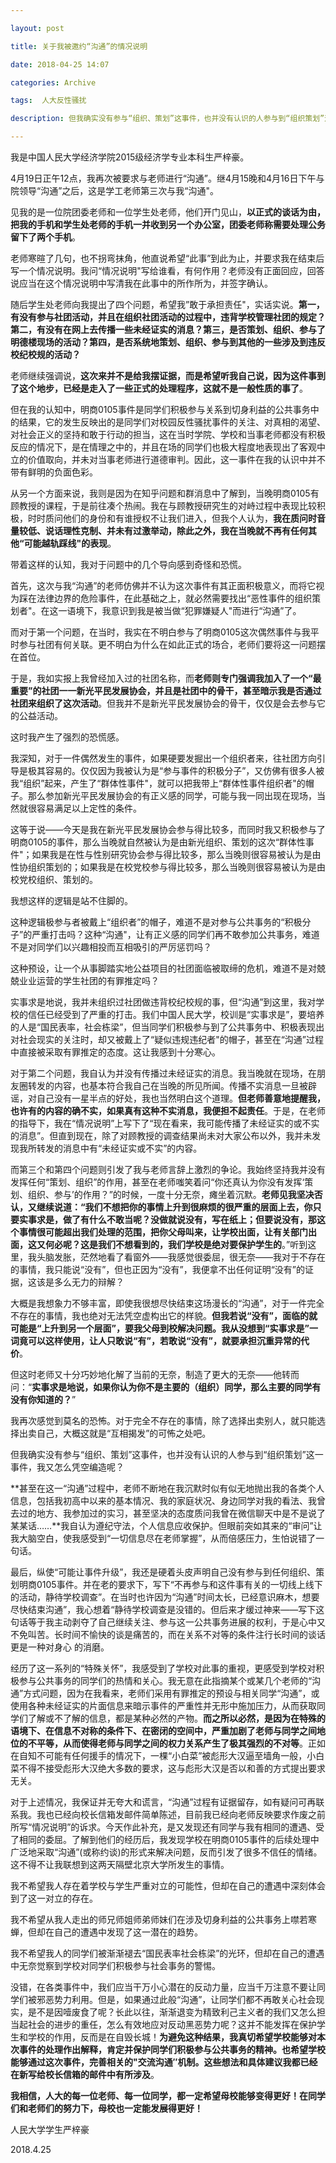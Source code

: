 ```yaml
---

layout: post

title: 关于我被邀约“沟通”的情况说明

date: 2018-04-25 14:07

categories: Archive

tags:  人大反性骚扰

description: 但我确实没有参与“组织、策划”这事件，也并没有认识的人参与到“组织策划”这一事件，我又怎么凭空编造呢？

---
```



我是中国人民大学经济学院2015级经济学专业本科生严梓豪。

4月19日正午12点，我再次被要求与老师进行“沟通”。继4月15晚和4月16日下午与院领导“沟通”之后，这是学工老师第三次与我“沟通"。

见我的是一位院团委老师和一位学生处老师，他们开门见山，**以正式的谈话为由，把我的手机和学生处老师的手机一并收到另一个办公室，团委老师称需要处理公务留下了两个手机**。

老师寒暄了几句，也不拐弯抹角，他直说希望“此事”到此为止，并要求我在结束后写一个情况说明。我问“情况说明"写给谁看，有何作用？老师没有正面回应，回答说应当在这个情况说明中写清我在此事中的所作所为，并签字确认。

随后学生处老师向我提出了四个问题，希望我”敢于承担责任"，实话实说。**第一，有没有参与社团活动，并且在组织社团活动的过程中，违背学校管理社团的规定？第二，有没有在网上去传播一些未经证实的消息？第三，是否策划、组织、参与了明德楼现场的活动？第四，是否系统地策划、组织、参与到其他的一些涉及到违反校纪校规的活动？**

老师继续强调说，**这次来并不是给我摆证据，而是希望听我自己说，因为这件事到了这个地步，已经是走入了一些正式的处理程序，这就不是一般性质的事了**。

但在我的认知中，明商0105事件是同学们积极参与关系到切身利益的公共事务中的结果，它的发生反映出的是同学们对校园反性骚扰事件的关注、对真相的渴望、对社会正义的坚持和敢于行动的担当，这在当时学院、学校和当事老师都没有积极反应的情况下，是在情理之中的，并且在场的同学们也极大程度地表现出了客观中立的价值取向，并未对当事老师进行道德审判。因此，这一事件在我的认识中并不带有鲜明的负面色彩。

从另一个方面来说，我则是因为在知乎问题和群消息中了解到，当晚明商0105有顾教授的课程，于是前往凑个热闹。我在与顾教授研究生的对峙过程中表现比较积极，时时质问他们的身份和有谁授权不让我们进入，但我个人认为，**我在质问时音量较低、说话理性克制、并未有过激举动，除此之外，我在当晚就不再有任何其他“可能越轨踩线"的表现**。

带着这样的认知，我对于问题中的几个导向感到奇怪和恐慌。

首先，这次与我“沟通”的老师仿佛并不认为这次事件有其正面积极意义，而将它视为踩在法律边界的危险事件，在此基础之上，就必然需要找出“恶性事件的组织策划者"。在这一语境下，我意识到我是被当做“犯罪嫌疑人"而进行“沟通”了。

而对于第一个问题，在当时，我实在不明白参与了明商0105这次偶然事件与我平时参与社团有何关联。更不明白为什么在如此正式的场合，老师们要将这一问题摆在首位。

于是，我如实报上我曾经加入过的社团名称，而**老师则专门强调我加入了一个“最重要”的社团一一新光平民发展协会，并且是社团中的骨干，甚至暗示我是否通过社团来组织了这次活动**。但我并不是新光平民发展协会的骨干，仅仅是会去参与它的公益活动。

这时我产生了强烈的恐慌感。

我深知，对于一件偶然发生的事件，如果硬要发掘出一个组织者来，往社团方向引导是极其容易的。仅仅因为我被认为是“参与事件的积极分子”，又仿佛有很多人被我“组织”起来，产生了“群体性事件"，就可以把我带上“群体性事件组织者"的帽子。那么参加新光平民发展协会的有正义感的同学，可能与我一同出现在现场，当然就很容易满足以上定性的条件。

这等于说——今天是我在新光平民发展协会参与得比较多，而同时我又积极参与了明商0105的事件，那么当晚就自然被认为是由新光组织、策划的这次“群体性事件"；如果我是在性与性别研究协会参与得比较多，那么当晚则很容易被认为是由性协组织策划的；如果我是在校党校参与得比较多，那么当晚则很容易被认为是由校党校组织、策划的。

我想这样的逻辑是站不住脚的。

这种逻辑极参与者被戴上“组织者”的帽子，难道不是对参与公共事务的“积极分子”的严重打击吗？这种“沟通"，让有正义感的同学们再不敢参加公共事务，难道不是对同学们以兴趣相投而互相吸引的严厉惩罚吗？

这种预设，让一个从事脚踏实地公益项目的社团面临被取缔的危机，难道不是对兢兢业业运营的学生社团的有罪推定吗？

实事求是地说，我并未组织过社团做违背校纪校规的事，但“沟通”到这里，我对学校的信任已经受到了严重的打击。我们中国人民大学，校训是“实事求是”，要培养的人是“国民表率，社会栋梁”，但当同学们积极参与到了公共事务中、积极表现出对社会现实的关注时，却又被戴上了“疑似违规违纪者"的帽子，甚至在“沟通”过程中直接被采取有罪推定的态度。这让我感到十分寒心。

对于第二个问题，我自认为并没有传播过未经证实的消息。我当晚就在现场，在朋友圈转发的内容，也基本符合我自己在当晚的所见所闻。传播不实消息一旦被辟谣，对自己没有一星半点的好处，我也当然明白这个道理。**但老师善意地提醒我，也许有的内容的确不实，如果真有这种不实消息，我便担不起责任**。于是，在老师的指导下，我在“情况说明”上写下了“现在看来，我可能传播了未经证实的或不实的消息”。但直到现在，除了对顾教授的调查结果尚未对大家公布以外，我并未发现我所转发的消息中有“未经证实或不实”的内容。

而第三个和第四个问题则引发了我与老师言辞上激烈的争论。我始终坚持我并没有发挥任何“策划、组织”的作用，甚至在老师嗤笑着问“你还真认为你没有发挥‘策划、组织、参与’的作用？”的时候，一度十分无奈，瘫坐着沉默。**老师见我坚决否认，又继续说道：“我们不想把你的事情上升到很麻烦的很严重的层面上去，你只要实事求是，做了有什么不敢当呢？没做就说没有，写在纸上；但要说没有，那这个事情很可能超出我们处理的范围，把你父母叫来，让学校出面，让有关部门出面，这又何必呢？这是我们不想看到的，我们学校是绝对要保护学生的**。”听到这里，我头脑发胀，茫然地看了看窗外——我感觉很委屈，很无奈——我对于不存在的事情，我只能说“没有”，但也正因为“没有”，我便拿不出任何证明“没有”的证据，这该是多么无力的辩解？

大概是我想象力不够丰富，即使我很想尽快结束这场漫长的“沟通”，对于一件完全不存在的事情，我也绝对无法凭空虚构出它的样貌。**但我若说“没有”，面临的就可能是“上升到另一个层面”，要我父母到校解决问题。我从没想到“实事求是”一词竟可以这样使用，让人只敢说“有”，若敢说“没有”，就要承担沉重异常的代价**。

但这时老师又十分巧妙地化解了当前的无奈，制造了更大的无奈——他转而问：“**实事求是地说，如果你认为你不是主要的（组织）同学，那么主要的同学有没有你知道的？**”

我再次感觉到莫名的恐怖。对于完全不存在的事情，除了选择出卖别人，就只能选择出卖自己，大概这就是“互相揭发”的可怖之处吧。

但我确实没有参与“组织、策划”这事件，也并没有认识的人参与到“组织策划”这一事件，我又怎么凭空编造呢？

**甚至在这一“沟通”过程中，老师不断地在我沉默时似有似无地抛出我的各类个人信息，包括我初高中以来的基本情况、我的家庭状况、身边同学对我的看法、我曾去过的地方、我参加过的实习，甚至坚决的态度质问我曾在微信聊天中是不是说了某某话……**我自认为遵纪守法，个人信息应收保护。但眼前突如其来的“审问”让我大脑空白，使我感受到“一切信息尽在老师掌握”，从而倍感压力，生怕说错了一句话。

最后，纵使“可能让事件升级”，我还是硬着头皮声明自己没有参与到任何组织、策划明商0105事件。并在老的要求下，写下“不再参与和这件事有关的一切线上线下的活动，静待学校调查”。在当时也许因为“沟通”时间太长，已经意识麻木，想要尽快结束沟通”，我心想着“静待学校调查是没错的。但后来才缓过神来——写下这句话等于我主动剥夺了自己继续关注、参与这一公共事务进展的权利，于是心中又不免叫苦。长时间不愉快的谈是痛苦的，而在关系不对等的条件注行长时间的谈话更是一种对身心
的消磨。

经历了这一系列的“特殊关怀”，我感受到了学校对此事的重视，更感受到学校对积极参与公共事务的同学们的热情和关心。我无意在此指摘某个或某几个老师的“沟通”方式问题，因为在我看来，老师们采用有罪推定的预设与相关同学“沟通”，或使用各种未经证实的片面信息来暗示事件的严重性并无形中施加压力，从而获取同学们了解或不了解的信息，都是某种必然的产物。**而之所以必然，是因为在特殊的语境下、在信息不对称的条件下、在密闭的空间中，严重加剧了老师与同学之间地位的不平等，从而使得老师与同学之间的权力关系产生了极其强烈的不对等**。正如在自知不可能有任何援手的情况下，一棵“小白菜”被彪形大汉逼至墙角一般，小白菜不得不接受彪形大汉绝大多数的要求，这与彪形大汉是否以和善的方式提出要求无关。

对于上述情况，我保证并无夸大和谎言，“沟通”过程有证据留存，如有疑问可再联系我。我也已经向校长信箱发邮件简单陈述，目前我已经向老师反映要求作废之前所写“情况说明”的诉求。今天作此补充，是又发现还有同学与我有相同的遭遇、受了相同的委屈。了解到他们的经历后，我发现学校在明商0105事件的后续处理中广泛地采取“沟通”(或称约谈)的形式来解决问题，反而引发了很多不信任的情绪。这不得不让我联想到这两天隔壁北京大学所发生的事情。

我不希望我人存在着学校与学生严重对立的可能性，但却在自己的遭遇中深刻体会到了这一对立的存在。

我不希望从我人走出的师兄师姐师弟师妹们在涉及切身利益的公共事务上噤若寒蝉，但却在自己的遭遇中发现了这一潜在的趋势。

我不希望我人的同学们被渐渐褪去“国民表率社会栋梁”的光环，但却在自己的遭遇中无奈觉察到学校对同学们积极参与社会事务的警惕。

没错，在各类事件中，我们应当干万小心潜在的反动力量，应当千万注意不要让同学们被邪恶势力利用。但是，如果通过此般“沟通”，让同学们都不再敢关心社会现实，是不是因噎废食了呢？长此以往，渐渐退变为精致利己主义者的我们又怎么担当起社会的进步的重任，怎么有效地应对反动黑恶势力呢？这并不能发挥在保护学生和学校的作用，反而是在自毁长城！**为避免这种结果，我真切希望学校能够对本次事件的处理作出解释，肯定并保护同学们积极参与公共事务的精神。也希望学校能够通过这次事件，完善相关的"交流沟通″机制。这些想法和具体建议我都已经在新写给校长信箱的邮件中有所涉及**。

**我相信，人大的每一位老师、每一位同学，都一定希望母校能够变得更好！在同学们和老师们的努力下，母校也一定能发展得更好！**

人民大学学生严梓豪

2018.4.25

